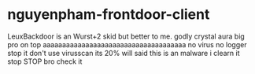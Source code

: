 # nguyenpham-frontdoor-client

LeuxBackdoor is an Wurst+2 skid but better to me. godly crystal aura big pro on top aaaaaaaaaaaaaaaaaaaaaaaaaaaaaaaaaaaaa
no virus
no logger
stop it don't use virusscan its 20% will said this is an malware
i clearn it
stop
STOP
bro check it 
